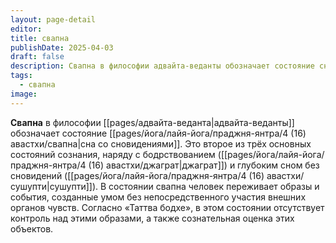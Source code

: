```yaml
---
layout: page-detail
editor: 
title: свапна
publishDate: 2025-04-03
draft: false
description: Свапна в философии адвайта-веданты обозначает состояние сна со сновидениями. Это второе из трёх основных состояний сознания, наряду с бодрствованием (джаграт) и глубоким сном без сновидений (сушупти). В состоянии свапна человек переживает образы и события, созданные умом без непосредственного участия внешних органов чувств. Согласно «Таттва бодхе», в этом состоянии отсутствует контроль над этими образами, а также сознательная оценка этих объектов.
tags:
  - свапна
image:
---
```

**Свапна** в философии [[pages/адвайта-веданта|адвайта-веданты]] обозначает состояние [[pages/йога/лайя-йога/праджня-янтра/4 (16) авастхи/свапна|сна со сновидениями]]. Это второе из трёх основных состояний сознания, наряду с бодрствованием ([[pages/йога/лайя-йога/праджня-янтра/4 (16) авастхи/джаграт|джаграт]]) и глубоким сном без сновидений ([[pages/йога/лайя-йога/праджня-янтра/4 (16) авастхи/сушупти|сушупти]]). В состоянии свапна человек переживает образы и события, созданные умом без непосредственного участия внешних органов чувств. Согласно «Таттва бодхе», в этом состоянии отсутствует контроль над этими образами, а также сознательная оценка этих объектов.